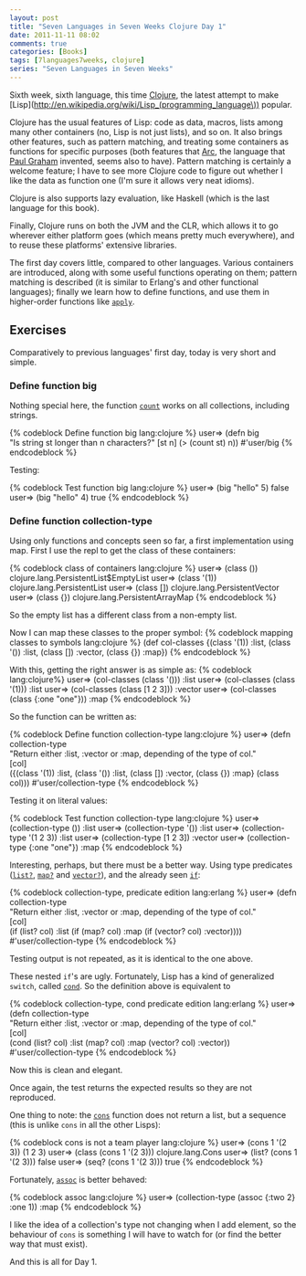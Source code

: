 ```yaml
---
layout: post
title: "Seven Languages in Seven Weeks Clojure Day 1"
date: 2011-11-11 08:02
comments: true
categories: [Books]
tags: [7languages7weeks, clojure]
series: "Seven Languages in Seven Weeks"
---
```

Sixth week, sixth language, this time [Clojure](http://clojure.org/), the latest attempt to make [Lisp](http://en.wikipedia.org/wiki/Lisp_(programming_language\)) popular.
<!--more-->
Clojure has the usual features of Lisp: code as data, macros, lists among many other containers (no, Lisp is not just lists), and so on. It also brings other features, such as pattern matching, and treating some containers as functions for specific purposes (both features that [Arc](http://arclanguage.org/), the language that [Paul Graham](http://www.paulgraham.com/) invented, seems also to have). Pattern matching is certainly a welcome feature; I have to see more Clojure code to figure out whether I like the data as function one (I'm sure it allows very neat idioms).

Clojure is also supports lazy evaluation, like Haskell (which is the last language for this book).

Finally, Clojure runs on both the JVM and the CLR, which allows it to go wherever either platform goes (which means pretty much everywhere), and to reuse these platforms' extensive libraries.

The first day covers little, compared to other languages. Various containers are introduced, along with some useful functions operating on them; pattern matching is described (it is similar to Erlang's and other functional languages); finally we learn how to define functions, and use them in higher-order functions like [`apply`](http://clojure.github.com/clojure/clojure.core-api.html#clojure.core/apply).

Exercises
---------

Comparatively to previous languages' first day, today is very short and simple.

### Define function big

Nothing special here, the function [`count`](http://clojure.github.com/clojure/clojure.core-api.html#clojure.core/count) works on all collections, including strings.

{% codeblock Define function big lang:clojure %}
user=> (defn big  
             "Is string st longer than n characters?"
             [st n]
             (> (count st) n))
#'user/big
{% endcodeblock %}

Testing:

{% codeblock Test function big lang:clojure %}
user=> (big "hello" 5)
false
user=> (big "hello" 4)
true
{% endcodeblock %}

### Define function collection-type

Using only functions and concepts seen so far, a first implementation using map. First I use the repl to get the class of these containers:

{% codeblock class of containers lang:clojure %}
user=> (class ())  
clojure.lang.PersistentList$EmptyList
user=> (class '(1))
clojure.lang.PersistentList
user=> (class []) 
clojure.lang.PersistentVector
user=> (class {})
clojure.lang.PersistentArrayMap
{% endcodeblock %}

So the empty list has a different class from a non-empty list.

Now I can map these classes to the proper symbol:
{% codeblock mapping classes to symbols lang:clojure %}
(def col-classes {(class '(1)) :list, (class '()) :list, (class []) :vector, (class {}) :map})
{% endcodeblock %}

With this, getting the right answer is as simple as:
{% codeblock lang:clojure%}
user=> (col-classes (class '()))
:list
user=> (col-classes (class '(1)))
:list
user=> (col-classes (class [1 2 3]))
:vector
user=> (col-classes (class {:one "one"}))
:map
{% endcodeblock %}

So the function can be written as:

{% codeblock Define function collection-type lang:clojure %}
user=> (defn collection-type                                                                                   
             "Return either :list, :vector or :map, depending of the type of col."                      
             [col]                                                                                      
             ({(class '(1)) :list, (class '()) :list, (class []) :vector, (class {}) :map} (class col)))
#'user/collection-type
{% endcodeblock %}

Testing it on literal values:

{% codeblock Test function collection-type lang:clojure %}
user=> (collection-type ())
:list
user=> (collection-type '())
:list
user=> (collection-type '(1 2 3))
:list
user=> (collection-type [1 2 3]) 
:vector
user=> (collection-type {:one "one"})
:map
{% endcodeblock %}

Interesting, perhaps, but there must be a better way. Using type predicates ([`list?`](http://clojure.github.com/clojure/clojure.core-api.html#clojure.core/list?), [`map?`](http://clojure.github.com/clojure/clojure.core-api.html#clojure.core/map?) and [`vector?`](http://clojure.github.com/clojure/clojure.core-api.html#clojure.core/vector?)), and the already seen [`if`](http://clojure.org/special_forms#Special%20Forms--(if%20test%20then%20else?)):

{% codeblock collection-type, predicate edition lang:erlang %}
user=> (defn collection-type                                                                                   
             "Return either :list, :vector or :map, depending of the type of col."                      
             [col]                                                                                      
             (if (list? col) :list
                 (if (map? col) :map
                     (if (vector? col) :vector))))
#'user/collection-type
{% endcodeblock %}

Testing output is not repeated, as it is identical to the one above.

These nested `if`'s are ugly. Fortunately, Lisp has a kind of generalized `switch`, called [`cond`](http://clojure.github.com/clojure/clojure.core-api.html#clojure.core/cond). So the definition above is equivalent to

{% codeblock collection-type, cond predicate edition lang:erlang %}
user=> (defn collection-type                                                                                   
             "Return either :list, :vector or :map, depending of the type of col."                      
             [col]                                                                                      
             (cond (list? col) :list
                   (map? col) :map
                   (vector? col) :vector))
#'user/collection-type
{% endcodeblock %}

Now this is clean and elegant.

Once again, the test returns the expected results so they are not reproduced.

One thing to note: the [`cons`](http://clojure.github.com/clojure/clojure.core-api.html#clojure.core/cons) function does not return a list, but a sequence (this is unlike `cons` in all the other Lisps):

{% codeblock cons is not a team player lang:clojure %}
user=> (cons 1 '(2 3))
(1 2 3)
user=> (class (cons 1 '(2 3)))
clojure.lang.Cons
user=> (list? (cons 1 '(2 3)))
false
user=> (seq? (cons 1 '(2 3)))
true
{% endcodeblock %}

Fortunately, [`assoc`](http://clojure.github.com/clojure/clojure.core-api.html#clojure.core/assoc) is better behaved:

{% codeblock assoc lang:clojure %}
user=> (collection-type (assoc  {:two 2} :one 1))
:map
{% endcodeblock %}

I like the idea of a collection's type not changing when I add element, so the behaviour of `cons` is something I will have to watch for (or find the better way that must exist).

And this is all for Day 1.